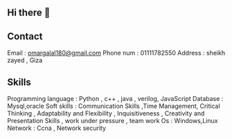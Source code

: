## Hi there 👋

## Contact 
Email : omargalal180@gmail.com
Phone num : 01111782550
Address : sheikh zayed , Giza 
## Skills
Programming language : Python , c++ , java , verilog, JavaScript 
Database : Mysql,oracle
Soft skills : Communication Skills ,Time Management, Critical Thinking , Adaptability and Flexibility , Inquisitiveness , Creativity and Presentation Skills , work under pressure , team work
Os : Windows,Linux
Network : Ccna , Network security

<!--
**omargalal255/omargalal255** is a ✨ _special_ ✨ repository because its `README.md` (this file) appears on your GitHub profile.

Here are some ideas to get you started:

- 🔭 I’m currently working on ...
- 🌱 I’m currently learning ...
- 👯 I’m looking to collaborate on ...
- 🤔 I’m looking for help with ...
- 💬 Ask me about ...
- 📫 How to reach me: ...
- 😄 Pronouns: ...
- ⚡ Fun fact: ...
-->
